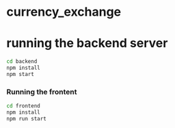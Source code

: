 # currency_exchange
# running the backend server
```bash
cd backend
npm install
npm start
```

### Running the frontent
```bash
cd frontend
npm install
npm run start
```